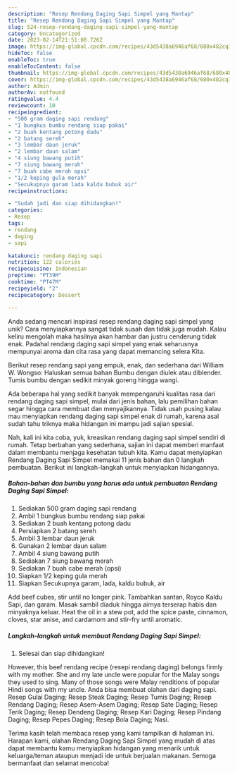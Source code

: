 ```yaml
---
description: "Resep Rendang Daging Sapi Simpel yang Mantap"
title: "Resep Rendang Daging Sapi Simpel yang Mantap"
slug: 524-resep-rendang-daging-sapi-simpel-yang-mantap
category: Uncategorized
date: 2023-02-14T21:51:08.726Z
image: https://img-global.cpcdn.com/recipes/43d5438a6946af68/680x482cq70/rendang-daging-sapi-simpel-foto-resep-utama.jpg
hideToc: false
enableToc: true
enableTocContent: false
thumbnail: https://img-global.cpcdn.com/recipes/43d5438a6946af68/680x482cq70/rendang-daging-sapi-simpel-foto-resep-utama.jpg
cover: https://img-global.cpcdn.com/recipes/43d5438a6946af68/680x482cq70/rendang-daging-sapi-simpel-foto-resep-utama.jpg
author: Admin
authorAv: notfound
ratingvalue: 4.4
reviewcount: 10
recipeingredient:
- "500 gram daging sapi rendang"
- "1 bungkus bumbu rendang siap pakai"
- "2 buah kentang potong dadu"
- "2 batang sereh"
- "3 lembar daun jeruk"
- "2 lembar daun salam"
- "4 siung bawang putih"
- "7 siung bawang merah"
- "7 buah cabe merah opsi"
- "1/2 keping gula merah"
- "Secukupnya garam lada kaldu bubuk air"
recipeinstructions:

- "Sudah jadi dan siap dihidangkan!"
categories:
- Resep
tags:
- rendang
- daging
- sapi

katakunci: rendang daging sapi 
nutrition: 122 calories
recipecuisine: Indonesian
preptime: "PT39M"
cooktime: "PT47M"
recipeyield: "2"
recipecategory: Dessert

---
```





Anda sedang mencari inspirasi resep rendang daging sapi simpel yang unik? Cara menyiapkannya sangat tidak susah dan tidak juga mudah. Kalau keliru mengolah maka hasilnya akan hambar dan justru cenderung tidak enak. Padahal rendang daging sapi simpel yang enak seharusnya mempunyai aroma dan cita rasa yang dapat memancing selera Kita.





Berikut resep rendang sapi yang empuk, enak, dan sederhana dari William W. Wongso: Haluskan semua bahan Bumbu dengan diulek atau diblender. Tumis bumbu dengan sedikit minyak goreng hingga wangi.

Ada beberapa hal yang sedikit banyak mempengaruhi kualitas rasa dari rendang daging sapi simpel, mulai dari jenis bahan, lalu pemilihan bahan segar hingga cara membuat dan menyajikannya. Tidak usah pusing kalau mau menyiapkan rendang daging sapi simpel enak di rumah, karena asal sudah tahu triknya maka hidangan ini mampu jadi sajian spesial.






Nah, kali ini kita coba, yuk, kreasikan rendang daging sapi simpel sendiri di rumah. Tetap berbahan yang sederhana, sajian ini dapat memberi manfaat dalam membantu menjaga kesehatan tubuh kita. Kamu dapat menyiapkan Rendang Daging Sapi Simpel memakai 11 jenis bahan dan 0 langkah pembuatan. Berikut ini langkah-langkah untuk menyiapkan hidangannya.

<!--inarticleads1-->

##### Bahan-bahan dan bumbu yang harus ada untuk pembuatan Rendang Daging Sapi Simpel:

1. Sediakan 500 gram daging sapi rendang
1. Ambil 1 bungkus bumbu rendang siap pakai
1. Sediakan 2 buah kentang potong dadu
1. Persiapkan 2 batang sereh
1. Ambil 3 lembar daun jeruk
1. Gunakan 2 lembar daun salam
1. Ambil 4 siung bawang putih
1. Sediakan 7 siung bawang merah
1. Sediakan 7 buah cabe merah (opsi)
1. Siapkan 1/2 keping gula merah
1. Siapkan Secukupnya garam, lada, kaldu bubuk, air


Add beef cubes, stir until no longer pink. Tambahkan santan, Royco Kaldu Sapi, dan garam. Masak sambil diaduk hingga airnya terserap habis dan minyaknya keluar. Heat the oil in a stew pot, add the spice paste, cinnamon, cloves, star anise, and cardamom and stir-fry until aromatic. 

<!--inarticleads2-->

##### Langkah-langkah untuk membuat Rendang Daging Sapi Simpel:


1. Selesai dan siap dihidangkan!

However, this beef rendang recipe (resepi rendang daging) belongs firmly with my mother. She and my late uncle were popular for the Malay songs they used to sing. Many of those songs were Malay renditions of popular Hindi songs with my uncle. Anda bisa membuat olahan dari daging sapi. Resep Gulai Daging; Resep Steak Daging; Resep Tumis Daging; Resep Rendang Daging; Resep Asem-Asem Daging; Resep Sate Daging; Resep Terik Daging; Resep Dendeng Daging; Resep Kari Daging; Resep Pindang Daging; Resep Pepes Daging; Resep Bola Daging; Nasi. 

Terima kasih telah membaca resep yang kami tampilkan di halaman ini. Harapan kami, olahan Rendang Daging Sapi Simpel yang mudah di atas dapat membantu kamu menyiapkan hidangan yang menarik untuk keluarga/teman ataupun menjadi ide untuk berjualan makanan. Semoga bermanfaat dan selamat mencoba!
